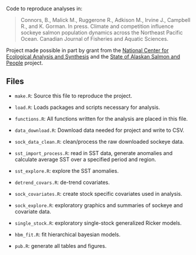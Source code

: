 Code to reproduce analyses in: 
>Connors, B., Malick M., Ruggerone R., Adkison M., Irvine J., Campbell R., and K. Gorman. In press. Climate and competition influence sockeye salmon population dynamics across the Northeast Pacific Ocean. Canadian Journal of Fisheries and Aquatic Sciences.

Project made possible in part by grant from the [National Center for Ecological Analysis and Synthesis](https://www.nceas.ucsb.edu/) and the [State of Alaskan Salmon and People](https://alaskasalmonandpeople.org/) project.

## Files
- `make.R`: Source this file to reproduce the project.

- `load.R`: Loads packages and scripts necessary for analysis. 

- `functions.R`: All functions written for the analysis are placed in this file.
  
- `data_download.R`: Download data needed for project and write to CSV.

- `sock_data_clean.R`: clean/process the raw downloaded sockeye data.
  
- `sst_import_process.R`: read in SST data, generate anomalies and calculate average SST over a specified period and region.

- `sst_explore.R`: explore the SST anomalies. 

- `detrend_covars.R`: de-trend covariates.

- `sock_covariates.R`:  create stock specific covariates used in analysis.

- `sock_explore.R`:  exploratory graphics and summaries of sockeye and covariate data.

- `single_stock.R`:  exploratory single-stock generalized Ricker models.

- `hbm_fit.R`:  fit hierarchical bayesian models.

- `pub.R`:  generate all tables and figures.

